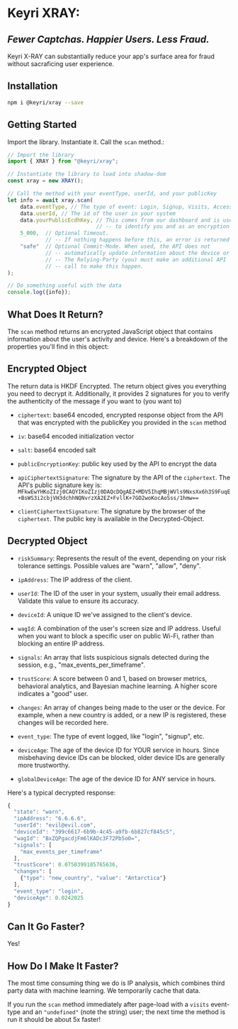 # Keyri XRAY:
## _Fewer Captchas. Happier Users. Less Fraud._

Keyri X-RAY can substantially reduce your app's surface area for fraud without sacraficing user experience. 

## Installation

```bash
npm i @keyri/xray --save
```

## Getting Started

Import the library. Instantiate it. Call the `scan` method.:

```javascript
// Import the library
import { XRAY } from "@keyri/xray";

// Instantiate the library to load into shadow-dom
const xray = new XRAY();

// Call the method with your eventType, userId, and your publicKey
let info = await xray.scan(
    data.eventType, // The type of event: Login, Signup, Visits, Access
    data.userId, // The id of the user in your system
    data.yourPublicEcdhKey, // This comes from our dashboard and is used
                            // -- to identify you and as an encryption key
    5_000,  // Optional Timeout. 
            // -- If nothing happens before this, an error is returned 
    "safe"  // Optional Commit-Mode. When used, the API does not
            // -- automatically update information about the device or user.
            // -- The Relying-Party (you) must make an additional API
            // -- call to make this happen. 
);

// Do something useful with the data
console.log({info});

```



## What Does It Return?

The `scan` method returns an encrypted JavaScript object that contains information about the user's activity and device. Here's a breakdown of the properties you'll find in this object:

## Encrypted Object

The return data is HKDF Encrypted. The return object gives you everything you need to decrypt it. Additionally, it provides 2 signatures for you to verify the authenticity of the message if you want to (you want to)

* `ciphertext`: base64 encoded, encrypted response object from the API that was encrypted with the publicKey you provided in the `scan` method

* `iv`: base64 encoded initialization vector

* `salt`: base64 encoded salt

* `publicEncryptionKey`: public key used by the API to encrypt the data

* `apiCiphertextSignature`: The signature by the API of the `ciphertext`. The API's public signature key is: `MFkwEwYHKoZIzj0CAQYIKoZIzj0DAQcDQgAEZ+MDV5IhqMBjWVls9NxsXx6h3S9FuqE+BsWS3i2cbjVH3dchhNQNvrzXA2EZ+FvllK+7GO2woKocAoSss/1hmw==`

* `clientCiphertextSignature`: The signature by the browser of the `ciphertext`. The public key is available in the Decrypted-Object.

## Decrypted Object

* `riskSummary`: Represents the result of the event, depending on your risk tolerance settings. Possible values are "warn", "allow", "deny".

* `ipAddress`: The IP address of the client.

* `userId`: The ID of the user in your system, usually their email address. Validate this value to ensure its accuracy.

* `deviceId`: A unique ID we've assigned to the client's device.

* `wagId`: A combination of the user's screen size and IP address. Useful when you want to block a specific user on public Wi-Fi, rather than blocking an entire IP address.

* `signals`: An array that lists suspicious signals detected during the session, e.g., "max_events_per_timeframe".

* `trustScore`: A score between 0 and 1, based on browser metrics, behavioral analytics, and Bayesian machine learning. A higher score indicates a "good" user.

* `changes`: An array of changes being made to the user or the device. For example, when a new country is added, or a new IP is registered, these changes will be recorded here.

* `event_type`: The type of event logged, like "login", "signup", etc.

* `deviceAge`: The age of the device ID for YOUR service in hours. Since misbehaving device IDs can be blocked, older device IDs are generally more trustworthy.

* `globalDeviceAge`: The age of the device ID for ANY service in hours.

Here's a typical decrypted response:

```javascript
{
  "state": "warn",
  "ipAddress": "6.6.6.6",
  "userId": "evil@evil.com",
  "deviceId": "399c6617-6b9b-4c45-a9fb-6b827cf845c5",
  "wagId": "BxZQPgacdjFm6lKADc3F72Pb5o0=",
  "signals": [
    "max_events_per_timeframe"
  ],
  "trustScore": 0.0750399185765636,
  "changes": [
    {"type": "new_country", "value": "Antarctica"}
  ],
  "event_type": "login",
  "deviceAge": 0.0242025
}

```

## Can It Go Faster?

Yes!

## How Do I Make It Faster?

The most time consuming thing we do is IP analysis, which combines third party data with machine learning. We temporarily cache that data.

If you run the `scan` method immediately after page-load with a `visits` event-type and an `"undefined"` (note the string) user; the next time the method is run it should be about 5x faster!  